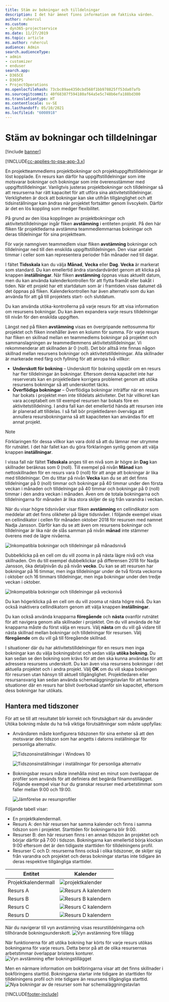 ```yaml
---
title: Stäm av bokningar och tilldelningar
description: I det här ämnet finns information om faktiska värden.
author: ruhercul
ms.custom:
- dyn365-projectservice
ms.date: 11/27/2019
ms.topic: article
ms.author: ruhercul
audience: Admin
search.audienceType:
- admin
- customizer
- enduser
search.app:
- D365CE
- D365PS
- ProjectOperations
ms.openlocfilehash: 73cbc89ae4350cbd568f1bb978825ff53da07afb
ms.sourcegitcommit: 40f68387f594180af64a5e5c748b6efa188bd300
ms.translationtype: HT
ms.contentlocale: sv-SE
ms.lasthandoff: 05/10/2021
ms.locfileid: "6008918"
---
```

# <a name="reconcile-bookings-and-assignments"></a>Stäm av bokningar och tilldelningar

[!include [banner](../includes/psa-now-project-operations.md)]

[!INCLUDE[cc-applies-to-psa-app-3.x](../includes/cc-applies-to-psa-app-3x.md)]

En projektteammedlems projektbokningar och projektuppgiftstilldelningar är löst kopplade. En resurs kan därför ha uppgiftstilldelningar som inte motsvarar bokningar och bokningar som inte överensstämmer med uppgiftstilldelningar. Vanligtvis justeras projektbokningar och tilldelningar så att resurserna har rätt kapacitet för att utföra sina aktivitetstilldelningar. Verkligheten är dock att bokningar kan ske utifrån tillgänglighet och att tidsinställningar kan ändras när projektet fortsätter genom livscykeln. Därför är det en lös koppling som medger flexibilitet.

På grund av den lösa kopplingen av projektbokningar och aktivitetstilldelningar ingår fliken **avstämning** i entiteten projekt. På den här fliken får projektledarna avstämma teammedlemmarnas bokningar och deras tilldelningar för sina projektteam.

För varje namngiven teammedlem visar fliken **avstämning** bokningar och tilldelningar ned till den enskilda uppgiftstilldelningen. Den visar antalet timmar i celler som kan representera perioder från månader ned till dagar.

I fältet **Tidsskala** kan du välja **Månad**, **Vecka** eller **Dag**. **Vecka** är markerat som standard. Du kan emellertid ändra standardvärdet genom att klicka på knappen **inställningar**. När fliken **avstämning** öppnas visas aktuellt datum, men du kan använda kalenderkontrollen för att flytta framåt eller bakåt i tiden. När ett projekt har ett startdatum som är i framtiden visas datumet då det öppnas på fliken. Kalenderkontrollen har även alternativ som du kan använda för att gå till projektets start- och slutdatum.

Du kan använda utöka-kontrollerna på varje resurs för att visa information om resursens bokningar. Du kan även expandera varje resurs tilldelningar till nivån för den enskilda uppgiften.

Längst ned på fliken **avstämning** visas en övergripande nettosumma för projektet och fliken innehåller även en kolumn för summa. För varje resurs har fliken en skillnad mellan en teammedlems bokningar på projektet och sammanslagningen av teammedlemmens aktivitetstilldelningar. Vi rekommenderar att skillnaden är 0 (noll). Det bör alltså inte finnas någon skillnad mellan resursens bokningar och aktivitetstilldelningar. Alla skillnader är markerade med färg och fyllning för att anropa två villkor:

- **Underskott för bokning** – Underskott för bokning uppstår om en resurs har fler tilldelningar än bokningar. Eftersom denna kapacitet inte har reserverats kan en projektledare korrigera problemet genom att utöka resursens bokningar så att underskottet täcks.
- **Överflödiga bokningar** – Överflödiga bokningar inträffar när en resurs har bokats i projektet men inte tilldelats aktiviteter. Det här villkoret kan vara acceptabelt om till exempel resursen har bokats före en aktivitetstilldelning. I andra fall kan det emellertid hända att resursen inte är planerad att tilldelas. I så fall bör projektledaren överväga att annullera resursbokningarna så att kapaciteten kan användas för ett annat projekt.

> [!NOTE]
> Förklaringen för dessa villkor kan vara dold så att du lämnar mer utrymme för rutnätet. I det här fallet kan du göra förklaringen synlig genom att välja knappen **inställningar**.

I vissa fall när fältet **Tidsskala** anges till en nivå som är högre än **Dag** kan skillnader beräknas som 0 (noll). Till exempel på nivån **Månad** kan nettoskillnaden för en resurs vara 0 (noll) för att ange att bokningar är lika med tilldelningar. Om du tittar på nivån **Vecka** kan du se att det finns tilldelningar på 0 (noll) timmar och bokningar på 40 timmar under den första veckan i månaden och tilldelningar på 40 timmar och bokningar på 0 (noll) timmar i den andra veckan i månaden. Även om de totala bokningarna och tilldelningarna för månaden är lika stora skiljer de sig från varandra i veckan.

När du visar högre tidsnivåer visar fliken **avstämning** en cellindikator som meddelar att det finns olikheter på lägre tidsnivåer. I följande exempel visas en cellindikator i cellen för månaden oktober 2018 för resursen med namnet Nadja Jansson. Därför kan du se att även om resursens bokningar och tilldelningar är lika när de slås samman på nivån **månad** inte stämmer överens med de lägre nivåerna.

![Inkompatibla bokningar och tilldelningar på månadsnivå](media/reconcile-assignments-01.JPG)

Dubbelklicka på en cell om du vill zooma in på nästa lägre nivå och visa skillnaden. Om du till exempel dubbelklickar på differensen 2018 för Nadja Jansson, öka detaljnivån du på nivån **vecko**. Du kan se att resursen har bokningar på 16 timmar, men inga tilldelningar under de två första veckorna i oktober och 16 timmars tilldelningar, men inga bokningar under den tredje veckan i oktober.

![Inkompatibla bokningar och tilldelningar på veckonivå](media/reconcile-assignments-02.JPG)

Du kan högerklicka på en cell om du vill zooma ut nästa högre nivå. Du kan också inaktivera cellindikatorn genom att välja knappen **inställningar**. 

Du kan också använda knapparna **föregående** och **nästa** ovanför rutnätet för att navigera genom alla skillnader i projektet. Om du vill använda de här knapparna måste du först välja en resurs. Välj **nästa** om du vill gå vidare till nästa skillnad mellan bokningar och tilldelningar för resursen. Välj **föregående** om du vill gå till föregående skillnad.

I situationer där du har aktivitetstilldelningar för en resurs men inga bokningar kan du välja bokningsbrist och sedan välja **utöka bokning**. Du kan sedan se den bokning som krävs för att den ska kunna användas för att adressera resursens underskott. Du kan även visa resursens bokningar i det aktuella projektet och i andra projekt. Välj **OK** om du vill skapa bokningen för resursen utan hänsyn till aktuell tillgänglighet. Projektledaren eller resursansvarig kan sedan använda schemaläggningstavlan för att hantera situationer där en resurs har blivit överbokad utanför sin kapacitet, eftersom dess bokningar har utökats.

## <a name="managing-with-time-zones"></a>Hantera med tidszoner
För att se till att resultatet blir korrekt och förutsägbart när du använder Utöka bokning måste du ha två viktiga förutsättningar som måste uppfyllas:  

- Användaren måste konfigurera tidszonen för sina enheter så att den motsvarar den tidszon som har angetts i datorns inställningar för personliga alternativ.
 
  ![Tidszonsinställningar i Windows 10](media/reconcile-assignments-03.png)

  ![Tidszonsinställningar i inställningar för personliga alternativ](media/reconcile-assignments-04.png)
 
- Bokningsbar resurs måste innehålla minst en minut som överlappar de profiler som används för att definiera det begärda filnamnstillägget. Följande exempel visar hur du granskar resurser med arbetstimmar som faller mellan 9:00 och 19:00. 

  ![Jämförelse av resursprofiler](media/reconcile-assignments-05.png)

Följande tabell visar:

- En projektkalendermall.
- Resurs A: den här resursen har samma kalender och finns i samma tidszon som i projektet. Starttiden för bokningarna blir 9:00.
- Resurser B: den här resursen finns i en annan tidszon än projektet och börjar därför på 7:00 i tidszon. Bokningarna kan emellertid börja klockan 9:00 eftersom det är den tidigaste starttiden för tilldelningens profil.
- Resurser C och D: resurserna finns också i olika tidszoner, de skiljer sig från varandra och projektet och deras bokningar startas inte tidigare än deras respektive tillgängliga starttider.

|Entitet  |Kalender  |
|-|-|
|Projektkalendermall   | ![projektkalender](media/reconcile-assignments-06.png) |
|Resurs A  | ![Resurs A kalendern](media/reconcile-assignments-06.png) |
|Resurs B  |  ![Resurs B kalendern](media/reconcile-assignments-07.png) |
|Resurs C  |  ![Resurs C kalendern](media/reconcile-assignments-08.png) |
|Resurs D  | ![Resurs D kalendern](media/reconcile-assignments-09.png)  |
 
När du navigerar till vyn avstämning visas resurstilldelningarna och tillhörande bokningsunderskott.
 ![Vyn avstämning före tillägg](media/reconcile-assignments-10.png)

När funktionerna för att utöka bokning har körts för varje resurs utökas bokningarna för varje resurs. Detta beror på att de olika resursernas arbetstimmar överlappar bristens konturer.
 ![Vyn avstämning efter bokningstillägget](media/reconcile-assignments-11.png) 

Men en närmare information om bokföringarna visar att det finns skillnader i bokföringens starttid. Bokningarna startar inte tidigare än starttiden för tilldelningens profil och inte tidigare än resursens tillgängliga starttid.
 ![Nya bokningar av de resurser som har schemaläggningstavlan](media/reconcile-assignments-12.png)


[!INCLUDE[footer-include](../includes/footer-banner.md)]